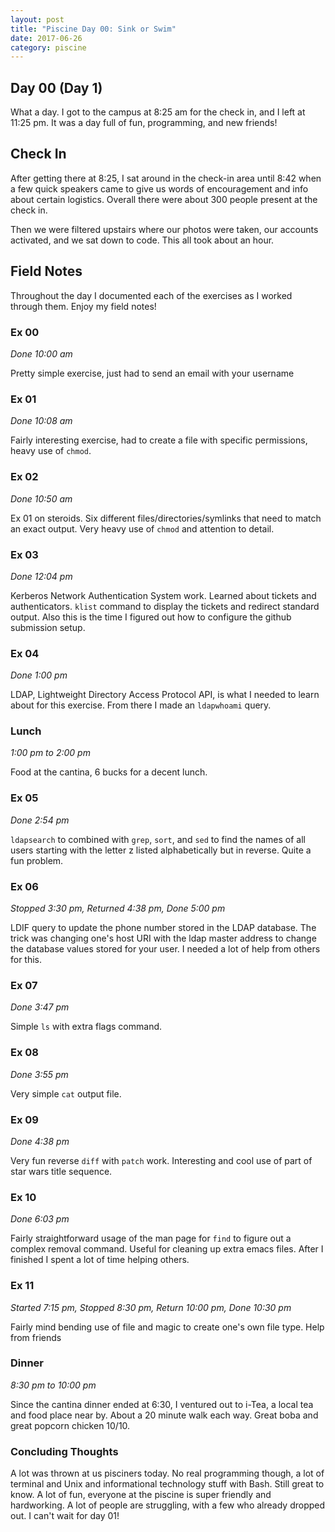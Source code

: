 ```yaml
---
layout: post
title: "Piscine Day 00: Sink or Swim"
date: 2017-06-26
category: piscine
---
```


## Day 00 (Day 1)
What a day. I got to the campus at 8:25 am for the check in, and I left at 11:25 pm. It was a day full of fun, programming, and new friends!

## Check In
After getting there at 8:25, I sat around in the check-in area until 8:42 when a few quick speakers came to give us words of encouragement and info about certain logistics. Overall there were about 300 people present at the check in.

Then we were filtered upstairs where our photos were taken, our accounts activated, and we sat down to code. This all took about an hour.

## Field Notes
Throughout the day I documented each of the exercises as I worked through them. Enjoy my field notes!

### Ex 00
_Done 10:00 am_

Pretty simple exercise, just had to send an email with your username

### Ex 01
_Done 10:08 am_

Fairly interesting exercise, had to create a file with specific permissions, heavy use of `chmod`.

### Ex 02
_Done 10:50 am_

Ex 01 on steroids. Six different files/directories/symlinks that need to match an exact output. Very heavy use of `chmod` and attention to detail.

### Ex 03
_Done 12:04 pm_

Kerberos Network Authentication System work. Learned about tickets and authenticators. `klist` command to display the tickets and redirect standard output. Also this is the time I figured out how to configure the github submission setup.

### Ex 04
_Done 1:00 pm_

LDAP, Lightweight Directory Access Protocol API, is what I needed to learn about for this exercise. From there I made an `ldapwhoami` query.

### Lunch
_1:00 pm to 2:00 pm_

Food at the cantina, 6 bucks for a decent lunch.

### Ex 05
_Done 2:54 pm_

`ldapsearch` to combined with `grep`, `sort`, and `sed` to find the names of all users starting with the letter z listed alphabetically but in reverse. Quite a fun problem.

### Ex 06
_Stopped 3:30 pm, Returned 4:38 pm, Done 5:00 pm_

LDIF query to update the phone number stored in the LDAP database. The trick was changing one's host URI with the ldap master address to change the database values stored for your user. I needed a lot of help from others for this.

### Ex 07
_Done 3:47 pm_

Simple `ls` with extra flags command.

### Ex 08
_Done 3:55 pm_

Very simple `cat` output file.

### Ex 09
_Done 4:38 pm_

Very fun reverse `diff` with `patch` work. Interesting and cool use of part of star wars title sequence.

### Ex 10
_Done 6:03 pm_

Fairly straightforward usage of the man page for `find` to figure out a complex removal command. Useful for cleaning up extra emacs files. After I finished I spent a lot of time helping others.

### Ex 11
_Started 7:15 pm, Stopped 8:30 pm, Return 10:00 pm, Done 10:30 pm_

Fairly mind bending use of file and magic to create one's own file type. Help from friends

### Dinner
_8:30 pm to 10:00 pm_

Since the cantina dinner ended at 6:30, I ventured out to i-Tea, a local tea and food place near by. About a 20 minute walk each way. Great boba and great popcorn chicken 10/10.

### Concluding Thoughts
A lot was thrown at us pisciners today. No real programming though, a lot of terminal and Unix and informational technology stuff with Bash. Still great to know. A lot of fun, everyone at the piscine is super friendly and hardworking. A lot of people are struggling, with a few who already dropped out. I can't wait for day 01!